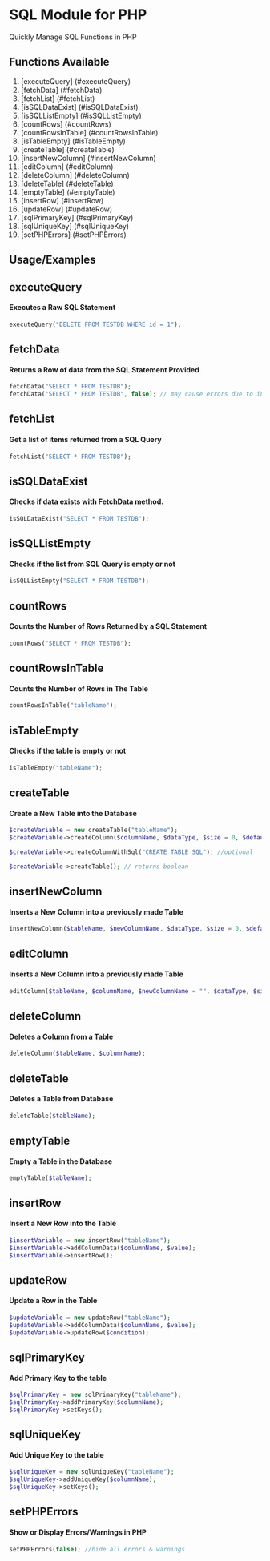 
# SQL Module for PHP

Quickly Manage SQL Functions in PHP
## Functions Available
1. [executeQuery] (#executeQuery)
2. [fetchData] (#fetchData)
3. [fetchList] (#fetchList)
4. [isSQLDataExist] (#isSQLDataExist)
5. [isSQLListEmpty] (#isSQLListEmpty)
6. [countRows] (#countRows)
7. [countRowsInTable] (#countRowsInTable)
8. [isTableEmpty] (#isTableEmpty)
9. [createTable] (#createTable)
10. [insertNewColumn] (#insertNewColumn)
11. [editColumn] (#editColumn)
12. [deleteColumn] (#deleteColumn)
13. [deleteTable] (#deleteTable)
14. [emptyTable] (#emptyTable)
15. [insertRow] (#insertRow)
16. [updateRow] (#updateRow)
17. [sqlPrimaryKey] (#sqlPrimaryKey)
18. [sqlUniqueKey] (#sqlUniqueKey)
19. [setPHPErrors] (#setPHPErrors)

## Usage/Examples

## executeQuery
#### Executes a Raw SQL Statement

```php
executeQuery("DELETE FROM TESTDB WHERE id = 1");
```

## fetchData
#### Returns a Row of data from the SQL Statement Provided

```php
fetchData("SELECT * FROM TESTDB");
fetchData("SELECT * FROM TESTDB", false); // may cause errors due to incorrect sql statement, which returns multiple rows
```


## fetchList
#### Get a list of items returned from a SQL Query

```php
fetchList("SELECT * FROM TESTDB");
```



## isSQLDataExist
#### Checks if data exists with FetchData method.

```php
isSQLDataExist("SELECT * FROM TESTDB");
```



## isSQLListEmpty
#### Checks if the list from SQL Query is empty or not

```php
isSQLListEmpty("SELECT * FROM TESTDB");
```



## countRows
#### Counts the Number of Rows Returned by a SQL Statement

```php
countRows("SELECT * FROM TESTDB");
```




## countRowsInTable
#### Counts the Number of Rows in The Table

```php
countRowsInTable("tableName");
```


## isTableEmpty
#### Checks if the table is empty or not

```php
isTableEmpty("tableName");
```




## createTable
#### Create a New Table into the Database

```php
$createVariable = new createTable("tableName");
$createVariable->createColumn($columnName, $dataType, $size = 0, $defaultValue = "", $canBeNull = true, $isPrimaryKey = false, $autoIncrement = false);

$createVariable->createColumnWithSql("CREATE TABLE SQL"); //optional

$createVariable->createTable(); // returns boolean
```


## insertNewColumn
#### Inserts a New Column into a previously made Table

```php
insertNewColumn($tableName, $newColumnName, $dataType, $size = 0, $defaultValue = "", $canBeNull = true, $isPrimaryKey = false, $autoIncrement = false, $insertAfter = "LAST");
```
  

  

## editColumn
#### Inserts a New Column into a previously made Table

```php
editColumn($tableName, $columnName, $newColumnName = "", $dataType, $size = 0, $defaultValue = "", $canBeNull = true, $isPrimaryKey = false, $autoIncrement = false, $insertAfter = "LAST");
```


 

## deleteColumn
#### Deletes a Column from a Table

```php
deleteColumn($tableName, $columnName);
```



## deleteTable
#### Deletes a Table from Database

```php
deleteTable($tableName);
```




## emptyTable
#### Empty a Table in the Database

```php
emptyTable($tableName);
```




## insertRow
#### Insert a New Row into the Table

```php
$insertVariable = new insertRow("tableName");
$insertVariable->addColumnData($columnName, $value);
$insertVariable->insertRow();
```


## updateRow
#### Update a Row in the Table

```php
$updateVariable = new updateRow("tableName");
$updateVariable->addColumnData($columnName, $value);
$updateVariable->updateRow($condition);
```



## sqlPrimaryKey
#### Add Primary Key to the table

```php
$sqlPrimaryKey = new sqlPrimaryKey("tableName");
$sqlPrimaryKey->addPrimaryKey($columnName);
$sqlPrimaryKey->setKeys();
```



## sqlUniqueKey
#### Add Unique Key to the table

```php
$sqlUniqueKey = new sqlUniqueKey("tableName");
$sqlUniqueKey->addUniqueKey($columnName);
$sqlUniqueKey->setKeys();
```



## setPHPErrors
#### Show or Display Errors/Warnings in PHP

```php
setPHPErrors(false); //hide all errors & warnings
```